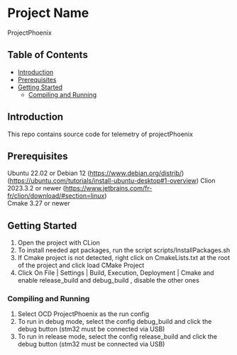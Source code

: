 # Project Name
ProjectPhoenix
## Table of Contents

- [Introduction](#introduction)
- [Prerequisites](#prerequisites)
- [Getting Started](#getting-started)
    - [Compiling and Running ](#compiling-and-running )



## Introduction
This repo contains source code for telemetry of projectPhoenix

## Prerequisites
Ubuntu 22.02 or Debian 12  (https://www.debian.org/distrib/) (https://ubuntu.com/tutorials/install-ubuntu-desktop#1-overview)
Clion 2023.3.2 or newer (https://www.jetbrains.com/fr-fr/clion/download/#section=linux)   
Cmake 3.27 or newer   

## Getting Started

1. Open the project with CLion 
2. To install needed apt packages, run the script scripts/InstallPackages.sh 
3. If Cmake project is not detected, right click on CmakeLists.txt at the root of the project and click load CMake Project
4. Click On File | Settings | Build, Execution, Deployment | Cmake and enable release_build and debug_build , disable the other ones

### Compiling and Running 
1. Select OCD ProjectPhoenix as the run config
2. To run in debug mode, select the config debug_build and click the debug button (stm32 must be connected via USB)
3. To run in release mode, select the config release_build and click the debug button (stm32 must be connected via USB)
